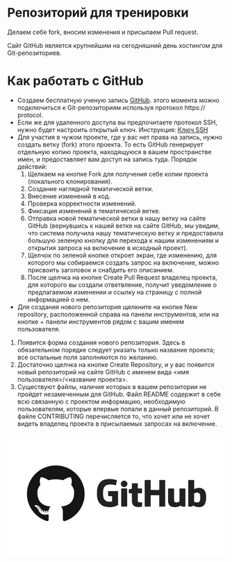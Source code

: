 # Репозиторий для тренировки

Делаем себе fork, вносим изменения и присылаем Pull request.

Сайт GitHub является крупнейшим на сегодняшний день хостингом для Git-репозиториев. 

# Как работать с GitHub

* Создаем бесплатную ученую запись [GitHub](https://github.com). этого момента можно подключиться к Git-репозиториям используя протокол https:// protocol.
* Если же для удаленного доступа вы предпочитаете протокол SSH, нужно будет настроить открытый ключ. Инструкция: [Ключ SSH](https://docs.github.com/en/authentication/connecting-to-github-with-ssh/generating-a-new-ssh-key-and-adding-it-to-the-ssh-agent)
* Для участия в чужом проекте, где у вас нет права на запись, нужно создать ветку (fork) этого проекта. То есть GitHub генерирует отдельную копию проекта,
находящуюся в вашем пространстве имен, и предоставляет вам доступ на запись
туда. Порядок действий:  
  1. Щелкаем на кнопке Fork для получения себе копии проекта (локального клонирования).
  2. Создание наглядной тематической ветки.
  3. Внесение изменений в код.
  4. Проверка корректности изменений.
  5. Фиксация изменений в тематической ветке.
  6. Отправка новой тематической ветки в нашу ветку на сайте GitHub (вернувшись к нашей ветке на сайте GitHub, мы увидим, что система получила нашу тематическую ветку и предоставила большую зеленую кнопку для перехода к нашим изменениям и открытия запроса на включение в исходный проект).
  7. Щелчок по зеленой кнопке откроет экран, где изменению, для которого мы
собираемся создать запрос на включение, можно присвоить заголовок и снабдить
его описанием.
  8. После щелчка на кнопке Create Pull Request владелец проекта, для которого вы создали ответвление, получит уведомление о предлагаемом изменении и ссылку на страницу с полной информацией о нем.
*  Для создания нового репозитория щелкните на кнопке New repository, расположенной справа на панели инструментов, или на кнопке + панели
инструментов рядом с вашим именем пользователя.
  1. Появится форма создания нового репозитория. Здесь в обязательном порядке следует указать только название проекта; все остальные поля заполняются по желанию.
  2. Достаточно щелчка на кнопке Create Repository, и у вас появится новый репозиторий на сайте GitHub с именем вида <имя пользователя>/<название проекта>.
  3. Существуют файлы, наличие которых в вашем репозитории не пройдет незамеченным для GitHub. Файл README содержит в себе всю связанную с проектом информацию, необходимую пользователям, которые впервые попали в данный репозиторий. В файле CONTRIBUTING перечисляется то, что хочет или не хочет видеть владелец проекта в присылаемых запросах на включение.

  ![gitHub](i75_ArticleImage_23542.jpg)